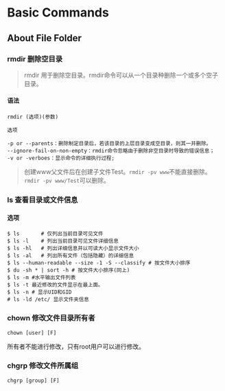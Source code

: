# Basic Commands

## About File Folder
### rmdir 删除空目录
> rmdir 用于删除空目录。rmdir命令可以从一个目录种删除一个或多个空子目录。

#### 语法
```Basic
rmdir (选项)(参数)
```

```Basic
选项

-p or --parents：删除制定目录后，若该目录的上层目录变成空目录，则其一并删除。
--ignore-fail-on-non-empty：rmdir命令忽略由于删除非空目录时导致的错误信息；
-v or -verboes：显示命令的详细执行过程;
```

> 创建www父文件后在创建子文件Test。`rmdir -pv www`不能直接删除。`rmdir -pv www/Test`可以删除。


### ls 查看目录或文件信息
#### 选项
```Basic
$ ls       # 仅列出当前目录可见文件
$ ls -l    # 列出当前目录可见文件详细信息
$ ls -hl   # 列出详细信息并以可读大小显示文件大小
$ ls -al   # 列出所有文件（包括隐藏）的详细信息
$ ls --human-readable --size -1 -S --classify # 按文件大小排序
$ du -sh * | sort -h # 按文件大小排序(同上)
$ ls -m #水平输出文件列表
$ ls -t 最近修改的文件显示在最上面。
$ ls -n # 显示UID和GID
# ls -ld /etc/ 显示文件夹信息
```

### chown 修改文件目录所有者
```Shell
chown [user] [F]
```
所有者不能进行修改，只有root用户可以进行修改。

### chgrp 修改文件所属组
```Basic
chgrp [group] [F]
```





